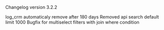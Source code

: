 Changelog version 3.2.2
 
log_crm automaticaly remove after 180 days
Removed api search default limit 1000
Bugfix for multiselect filters with join where condition

